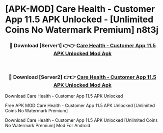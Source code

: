# [APK-MOD] Care Health - Customer App 11.5 APK Unlocked - [Unlimited Coins No Watermark Premium] n8t3j



<div align="center">
<h3>🔴 Download [Server1] 👉👉 <a href="https://momento.my/?title=Care_Health_-_Customer_App_11.5_APK_Unlocked">Care Health - Customer App 11.5 APK Unlocked Mod Apk</a></h3><br>

<h3>🔴 Download [Server2] 👉👉 <a href="https://momento.my/?title=Care_Health_-_Customer_App_11.5_APK_Unlocked">Care Health - Customer App 11.5 APK Unlocked Mod Apk</a></h3>
</div>



Download Care Health - Customer App 11.5 APK Unlocked 

Free APK MOD Care Health - Customer App 11.5 APK Unlocked [Unlimited Coins No Watermark Premium]

Download Care Health - Customer App 11.5 APK Unlocked [Unlimited Coins No Watermark Premium] Mod For Android
